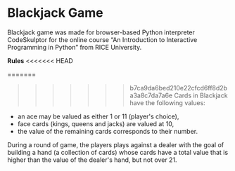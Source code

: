 Blackjack Game
===============
Blackjack game was made for browser-based Python interpreter CodeSkulptor for the online course “An Introduction to Interactive Programming in Python” from RICE University. 

**Rules**
<<<<<<< HEAD

=======
>>>>>>> b7ca9da6bed210e22cfcd6ff8d2ba3a8c7da7a6e
Cards in Blackjack have the following values:

  * an ace may be valued as either 1 or 11 (player's choice),
  * face cards (kings, queens and jacks) are valued at 10,
  * the value of the remaining cards corresponds to their number.

During a round of game, the players plays against a dealer with the goal of building a  hand (a collection of cards) whose cards have a total value that is higher than the
value of the dealer's hand, but not over 21.

